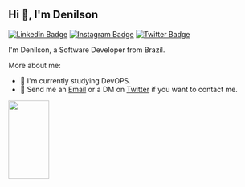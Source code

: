## Hi 👋, I'm Denilson

[![Linkedin Badge](https://img.shields.io/badge/-LinkedIn-blue?style=flat-square&logo=Linkedin&logoColor=white&link=https://www.linkedin.com/in/denilson-martins-2781951b2/)](https://www.linkedin.com/in/denilson-martins-2781951b2/)
[![Instagram Badge](https://img.shields.io/badge/-Instagram-purple?style=flat-square&logo=Instagram&logoColor=white&link=https://www.instagram.com/denilson_17y/)](https://www.instagram.com/denilson_17y/)
[![Twitter Badge](https://img.shields.io/badge/-Twitter-1DA1F2?style=flat-square&logo=twitter&logoColor=white&link=https://twitter.com/Denlson39595217)](https://twitter.com/Denlson39595217)


I'm Denilson, a Software Developer from Brazil.

More about me:
- 🦾 I'm currently studying DevOPS.
- :email: Send me an [Email](mailto:contato.denilsonsilva@gmail.com) or a DM on [Twitter](https://twitter.com/Denlson39595217) if you want to contact me.

<img src="https://github-readme-stats.vercel.app/api/top-langs/?username=denilsonpy" width=40% height=20%>

